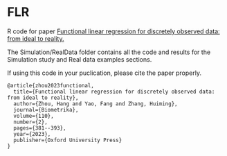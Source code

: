 # FLR
 
R code for paper [Functional linear regression for discretely observed data: from ideal to reality.](https://academic.oup.com/biomet/article-abstract/110/2/381/6726182?login=false)

The Simulation/RealData folder contains all the code and results for the Simulation study and Real data examples sections.

If using this code in your puclication, please cite the paper properly.  

```
@article{zhou2023functional,
  title={Functional linear regression for discretely observed data: from ideal to reality},
  author={Zhou, Hang and Yao, Fang and Zhang, Huiming},
  journal={Biometrika},
  volume={110},
  number={2},
  pages={381--393},
  year={2023},
  publisher={Oxford University Press}
}
```
